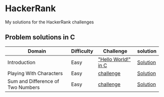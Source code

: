 # HackerRank
My solutions for the HackerRank challenges

## Problem solutions in C
|Domain|Difficulty|Challenge|solution|
---|---|---|---
|Introduction|Easy|["Hello World!" in C](https://www.hackerrank.com/challenges/hello-world-c/problem)|[Solution](C/Introduction/helloWorld.c)|
|Playing With Characters|Easy|[challenge](https://www.hackerrank.com/challenges/playing-with-characters/problem)|[Solution](C/Introduction/playingWithCharacters.c)|
|Sum and Difference of Two Numbers|Easy|[challenge](https://www.hackerrank.com/challenges/sum-numbers-c/problem)|[Solution](C/Introduction/sumAndDifference.c)|


<!-- template
|Domain|Easy|[challenge](https://www.hackerrank.com/challenges/playing-with-characters/problem)|[Solution](C/Introduction/playingWithCharacters.c)|
-->

